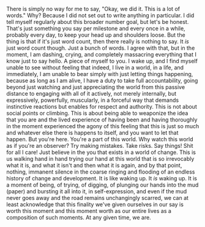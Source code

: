 There is simply no way for me to say, "Okay, we did it. This is a lot of words." Why? Because I did not set out to write anything in particular. I did tell myself regularly about this broader number goal, but let's be honest. That's just something you say per milestone and every once in a while, probably every day, to keep your head up and shoulders loose. But the thing is that if it's just word count, then there really is nothing to say. It *is* just word count though. Just a bunch of words. I agree with that, but in the moment, I am dashing, crying, and completely massacring everything that I know just to say hello. A piece of myself to you. I wake up, and I find myself unable to see without feeling that indeed, I live in a world, in a life, and immediately, I am unable to bear simply with just letting things happening, because as long as I am alive, I have a duty to take full accountability, going beyond just watching and just appreciating the world from this passive distance to engaging with all of it actively, not merely internally, but expressively, powerfully, muscularly, in a forceful way that demands instinctive reactions but enables for respect and authority. This is not about social points or climbing. This is about being able to weaponize the idea that you are and the lived experience of having been and having thoroughly in the moment experienced the agony of this feeling that this is just so much and whatever else there is happens to itself, and you want to let that happen. But you're here. You're a part of this world. Why watch this world as if you're an observer? Try making mistakes. Take risks. Say things! Shit for all I care! Just believe in the you that exists in a world of change. This is us walking hand in hand trying our hand at this world that is so irrevocably what it is, and what it isn't and then what it is again, and by that point, nothing, immanent silence in the coarse ringing and flooding of an endless history of change and development. It is like waking up. It *is* waking up. It is a moment of being, of trying, of digging, of plunging our hands into the mud (paper) and bursting it all into it, in self-expression, and even if the mud never goes away and the road remains unchangingly scarred, we can at least acknowledge that this finality we've given ourselves in our say is worth this moment and this moment worth as our entire lives as a composition of such moments. At any given time, we are.
